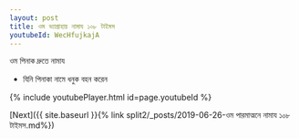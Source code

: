 ```yaml
---
layout: post
title: ওম ভ্যাগ্রাহায় নামায ১০৮ টাইমস
youtubeId: WecHfujkajA
---
```

 
 
 ওম পিনাক দ্রুতে নামায  
 
 -  যিনি পিনাকা নামে ধনুক বহন করেন 
 
  
 
  
 
 
 
 
 
 


{% include youtubePlayer.html id=page.youtubeId %}
 
[Next]({{ site.baseurl }}{% link  split2/_posts/2019-06-26-ওম পারমাত্মনে নামায ১০৮ টাইমস.md%})
 
